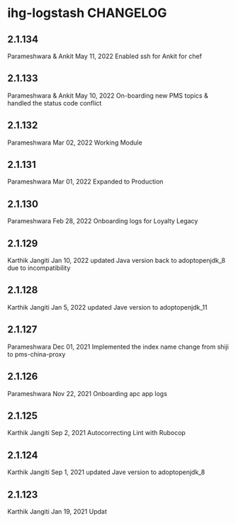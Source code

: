 ihg-logstash CHANGELOG
======================
2.1.134
------
Parameshwara & Ankit May 11, 2022
Enabled ssh for Ankit for chef

2.1.133
------
Parameshwara & Ankit May 10, 2022
On-boarding new PMS topics & handled the status code conflict

2.1.132
------
Parameshwara Mar 02, 2022
Working Module

2.1.131
------
Parameshwara Mar 01, 2022
Expanded to Production

2.1.130
------
Parameshwara Feb 28, 2022
Onboarding logs for Loyalty Legacy

2.1.129
------
Karthik Jangiti Jan 10, 2022
updated Java version back to adoptopenjdk_8 due to incompatibility

2.1.128
------
Karthik Jangiti Jan 5, 2022
updated Jave version to adoptopenjdk_11

2.1.127
------
Parameshwara Dec 01, 2021
Implemented the index name change from shiji to pms-china-proxy

2.1.126
------
Parameshwara Nov 22, 2021
Onboarding apc app logs

2.1.125
------
Karthik Jangiti Sep 2, 2021
Autocorrecting Lint with Rubocop 

2.1.124
------
Karthik Jangiti Sep 1, 2021
updated Jave version to adoptopenjdk_8 

2.1.123
----
Karthik Jangiti Jan 19, 2021
Updat
